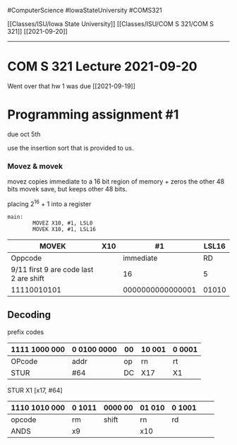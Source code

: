 #ComputerScience  #IowaStateUniversity #COMS321 


[[Classes/ISU/Iowa State University]] [[Classes/ISU/COM S 321/COM S 321]] [[2021-09-20]]

---

# COM S 321 Lecture 2021-09-20

Went over that hw 1 was due [[2021-09-19]]

# Programming assignment #1

due oct 5th

use the insertion sort that is provided to us.

### Movez & movek
movez copies immediate to a 16 bit region of memory + zeros the other 48 bits
movek save, but keeps other 48 bits.

placing $2^{16}$ + 1 into a register

```assembly
main:
		MOVEZ X10, #1, LSL0
		MOVEK X10, #1, LSL16		

```

| MOVEK                                  | X10 | #1               | LSL16 |
| -------------------------------------- | --- | ---------------- | ----- |
| Oppcode                                |     | immediate        | RD    |
| 9/11 first 9 are code last 2 are shift |     | 16               | 5     |
| 11110010101                            |     | 0000000000000001 | 01010      |


## Decoding

prefix codes 

| 1111 1000  000 | 0    0100  0000 | 00  | 10  001 | 0  0001 |
| -------------- | --------------- | --- | ------- | ------- |
| OPcode         | addr            | op  | rn      | rt      |
| STUR           | #64             | DC  | X17     | X1      |

STUR  X1 [x17, #64]


| 1110  1010  000 | 0    1011 | 0000  00 | 01   010 | 0  1001 |     |     |
| --------------- | --------- | -------- | -------- | ------- | --- | --- |
| opcode          | rm        | shift    | rn       | rd      |     |     |
| ANDS            | x9        |          | x10      |         |     |     |
